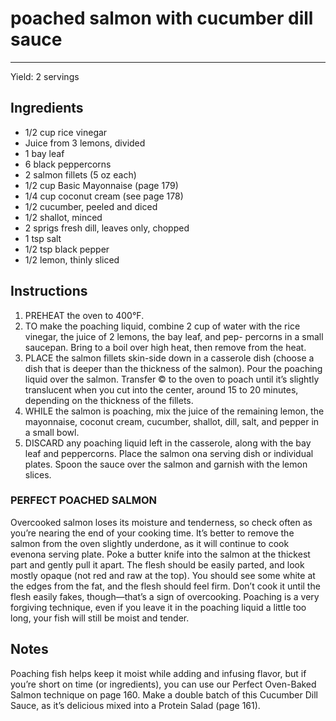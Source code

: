 # poached salmon with cucumber dill sauce
---
Yield: 2 servings

## Ingredients
- 1/2 cup rice vinegar
- Juice from 3 lemons, divided
- 1 bay leaf
- 6 black peppercorns
- 2 salmon fillets (5 oz each)
- 1/2 cup Basic Mayonnaise (page 179)
- 1/4 cup coconut cream (see page 178)
- 1/2 cucumber, peeled and diced
- 1/2 shallot, minced
- 2 sprigs fresh dill, leaves only, chopped
- 1 tsp salt
- 1/2 tsp black pepper
- 1/2 lemon, thinly sliced

## Instructions
1. PREHEAT the oven to 400°F.
2. TO make the poaching liquid, combine 2 cup of water with
the rice vinegar, the juice of 2 lemons, the bay leaf, and pep-
percorns in a small saucepan. Bring to a boil over high heat,
then remove from the heat.
3. PLACE the salmon fillets skin-side down in a casserole
dish (choose a dish that is deeper than the thickness of the
salmon). Pour the poaching liquid over the salmon. Transfer ©
to the oven to poach until it’s slightly translucent when you
cut into the center, around 15 to 20 minutes, depending on
the thickness of the fillets.
4. WHILE the salmon is poaching, mix the juice of the remaining
lemon, the mayonnaise, coconut cream, cucumber, shallot, dill,
salt, and pepper in a small bowl.
5. DISCARD any poaching liquid left in the casserole, along
with the bay leaf and peppercorns. Place the salmon ona
serving dish or individual plates. Spoon the sauce over the
salmon and garnish with the lemon slices.

### PERFECT POACHED SALMON 
Overcooked salmon loses its
moisture and tenderness, so check often as you’re nearing the
end of your cooking time. It’s better to remove the salmon from
the oven slightly underdone, as it will continue to cook evenona
serving plate. Poke a butter knife into the salmon at the thickest
part and gently pull it apart. The flesh should be easily parted,
and look mostly opaque (not red and raw at the top). You should
see some white at the edges from the fat, and the flesh should
feel firm. Don’t cook it until the flesh easily fakes, though—that’s
a sign of overcooking. Poaching is a very forgiving technique,
even if you leave it in the poaching liquid a little too long, your
fish will still be moist and tender.

## Notes

Poaching fish helps keep it moist while
adding and infusing flavor, but if
you’re short on time (or ingredients),
you can use our Perfect Oven-Baked
Salmon technique on page 160. Make
a double batch of this Cucumber
Dill Sauce, as it’s delicious mixed
into a Protein Salad (page 161).
